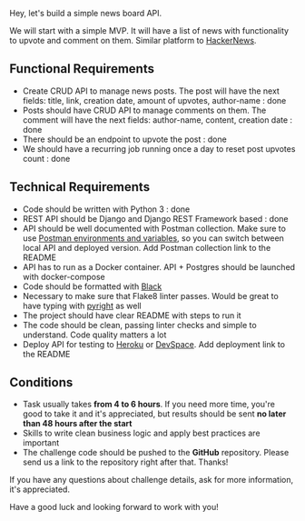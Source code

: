 Hey, let's build a simple news board API.

We will start with a simple MVP. It will have a list of news with functionality to upvote and comment on them. Similar platform to [HackerNews](https://news.ycombinator.com/).

## **Functional Requirements**

- Create CRUD API to manage news posts. The post will have the next fields: title, link, creation date, amount of upvotes, author-name : done
- Posts should have CRUD API to manage comments on them. The comment will have the next fields: author-name, content, creation date : done 
- There should be an endpoint to upvote the post : done
- We should have a recurring job running once a day to reset post upvotes count : done

## **Technical Requirements**

- Code should be written with Python 3 : done
- REST API should be Django and Django REST Framework based : done
- API should be well documented with Postman collection. Make sure to use [Postman environments and variables](https://learning.postman.com/docs/postman/variables-and-environments/variables/#understanding-variables-and-environments), so you can switch between local API and deployed version. Add Postman collection link to the README
- API has to run as a Docker container. API + Postgres should be launched with docker-compose
- Code should be formatted with [Black](https://github.com/psf/black)
- Necessary to make sure that Flake8 linter passes. Would be great to have typing with [pyright](https://github.com/microsoft/pyright) as well
- The project should have clear README with steps to run it
- The code should be clean, passing linter checks and simple to understand. Code quality matters a lot
- Deploy API for testing to [Heroku](https://www.heroku.com/) or [DevSpace](https://devspace.cloud/). Add deployment link to the README

## **Conditions**

- Task usually takes **from 4 to 6 hours**. If you need more time, you're good to take it and it's appreciated, but results should be sent **no later than 48 hours after the start**
- Skills to write clean business logic and apply best practices are important
- The challenge code should be pushed to the **GitHub** repository. Please send us a link to the repository right after that. Thanks!

If you have any questions about challenge details, ask for more information, it's appreciated.

Have a good luck and looking forward to work with you!

